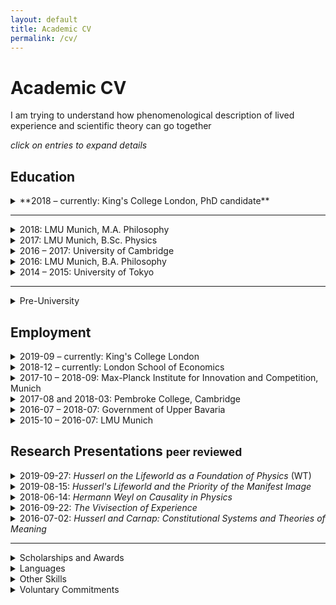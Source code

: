 ```yaml
---
layout: default
title: Academic CV
permalink: /cv/
---
```


<!--
Template is:
<details>
<summary>
</summary>
</details>
This could probably be made more useful with a CSS styling
-->

# Academic CV
<p>
I am trying to understand how phenomenological description of lived experience and scientific theory can go together</p>


_click on entries to expand details_
<!-- ## Area of Specialization
## Area of Competence -->

## Education
<details>
<summary>**2018 &ndash; currently: King's College London, PhD candidate**
</summary>

Research Topic: _The Phenomenological Lifeworld as a Foundation of Natural Science_

Primary Supervisor: Mark Textor


</details>

---

<details>
<summary>2018: LMU Munich, M.A. Philosophy
</summary>
Dissertation Topic: <em>Husserl's Philosophy of Natural Science and Scientific Realism</em>

Thesis Supervisors: Christopher Erhard, Alexander Reutlinger
</details>

<details>
<summary>2017: LMU Munich, B.Sc. Physics
</summary>
Thesis Topic: <em>Sequential Artificial Neural Networks for the Trigger of the Belle II Experiment</em>

Analysis of artificial neural networks used for live analysis of data in
a particle physics experiment in Tsukuba, Japan

Thesis Supervisor: Christian Kiesling (LMU and Max-Planck Institute for Physics)
</details>

<details>
<summary>2016 &ndash; 2017: University of Cambridge
</summary>
Research Student, Department of Philosophy, Hughes Hall College
</details>

<details>
<summary> 2016: LMU Munich, B.A. Philosophy
</summary>
Thesis: <em>Carnap’s ‘Aufbau’ in a Husserlian Context. Towards a phenomenological ‘Aufbau’ or a logicist phenomenology.</em>

Thesis Supervisor: Christopher Erhard
</details>

<details>
<summary> 2014 &ndash; 2015: University of Tokyo
</summary>
Exchange Student in the USTEP-Programme
</details>


---


<details>
<summary> Pre-University
</summary>
2011 &ndash; 2012: European Voluntary Service at youth centre a.s.b.l. in Troisvierges, Luxembourg

High School Diploma (Abitur) in Baden-Württemberg (best of 123 graduates). Core subjects: physics, fine arts

</details>
<p></p>

## Employment
<details>
<summary>2019-09 &ndash; currently: King's College London
</summary>
Graduate Teaching Assistant for the modules:
- Ethics and Politics of Science and Technology (Dr. Matteo Mameli)
- Methodology (Prof. Julien Dutant)
- Belief and Decision Under Uncertainty (Prof. Alexander Bird)
</details>



<details>
<summary>2018-12 &ndash; currently: London School of Economics
</summary>
Occasional Research Assistant for Dr. Moqi Groen-Xu, Department of Finance  

Collation and explorative analysis of metadata for 17m scientific articles (Scopus)
</details>

<details>
<summary> 2017-10 &ndash; 2018-09: Max-Planck Institute for Innovation and Competition, Munich
</summary>
Student Research Assistant under Dietmar Harhoff

Application of machine learning tools on patent and
publication abstract databases (Scikit-learn, pandas, nltk)
</details>

<details>
<summary> 2017-08 and 2018-03: Pembroke College, Cambridge
</summary>
Programme Assistant for 2 Japanese Summer Schools

Support of lecturers, individual tutoring, organization of extracurricular activities, pastoral care for high school and undergraduate students
</details>


<details>
<summary> 2016-07 &ndash; 2018-07: Government of Upper Bavaria
</summary>
5 Philosophy Workshops for gifted students, 9th and 11th grade
</details>


<details>
<summary> 2015-10 &ndash; 2016-07: LMU Munich
</summary>
Tutor and Research Tutor for two seminars on “Edmund Husserl: Logical Investigations". Seminar jointly organised with Prof. Verena Mayer.
</details>

<p></p>

## Research Presentations <small>peer reviewed</small>

<details>
<summary> 2019-09-27: <i>Husserl on the Lifeworld as a Foundation of Physics</i> (WT)
</summary>

---

To be Presented at the 2nd Phenomenological Approaches to Physics Conference, Stony Brook University, NY, USA

</details>


<details>
<summary> 2019-08-15: <i>Husserl's Lifeworld and the Priority of the Manifest Image</i>
</summary>

---

Presented at the 2019 Summer School in Phenomenology and Philosophy of Mind, Centre for Subjectivity Research, Copenhagen. ([slides](/dl/2019_Copenhagen.pdf))

</details>

<details>
<summary> 2018-06-14: <i>Hermann Weyl on Causality in Physics</i>
</summary>

---

Presented at the International Conference: _Phenomenological Approaches to Physics_, University of Graz, Austria.

</details>

<details>
<summary> 2016-09-22: <i>The Vivisection of Experience</i>
</summary>

---

Presented at the 2nd International Conference in Philosophy of Mind, University of Minho, Braga, Portugal

</details>


<details>
<summary> 2016-07-02: <i>Husserl and Carnap: Constitutional Systems and Theories of Meaning</i>
</summary>

---

International Undergraduate Conference in Analytic Philosophy at Bayreuth University

</details>


<p></p>

---
<details>
<summary> Scholarships and Awards
</summary>

- 2018 &ndash; 2021: King's College London Faculty of Arts and Humanities: Full PhD Scholarship
- 2012 &ndash; 2018: National Academic Merit Foundation (Studienstiftung)
- 2016 &ndash; 2017: DAAD Graduate Study Abroad Scholarship
- 2014 &ndash; 2015: Full Scholarship of the Japanese Student Service Organisation (JASSO)
- 05/2015: "Green Stories" Project Scholarship for a reportage on the life in Fukushima prefecture, article published in German [here](https://www.lizzynet.de/wws/ein-vergifteter-name.php?sid=54339215369202175156525552555960) and in [Novo Argumente](https://www.novo-argumente.com/artikel/fukushima_ein_vergifteter_name)
- 03/2014: Project Scholarship from the German-French Youth Organisation: _This is art. Can we trash it?_ On the administration of artists' heritages. Sojourn in Paris
- Jean-Walter prize of the zis-foundation for the reportage: _The philosophy of physicists. Fundamental Research and Multicultural Context at CERN_, previously project scholarship

</details>


<details>
<summary> Languages
</summary>

- German: Mother Tongue
- English: Fluent
- French: Competent (C1)
- Japanese: Basic (~A2)
- Spanish: Basic (~A2)
</details>

<details>
<summary> Other Skills
</summary>

- Programming (Python: Pandas, scikit-learn; LaTeX)
- Photography and Film Editing
</details>

<details>
<summary> Voluntary Commitments
</summary>

- Steering committee member and mentor for the [zis-foundation](https://www.zis-reisen.de/en/) (est. 1956) which supports youth aged 16-21 in realizing individual projects that are based on travel abroad
</details>
